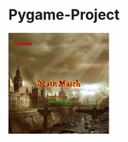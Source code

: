 # Pygame-Project
<img src="https://github.com/tperez7189/Pygame-Project/blob/master/Splash%20Screen.JPG" width="200" height="200">
